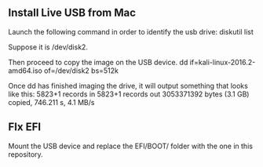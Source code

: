 ## Install Live USB from Mac ##

 Launch the following command in order to identify the usb drive:
 	diskutil list
 
 Suppose it is /dev/disk2.
 
 Then proceed to copy the image on the USB device.
 	dd if=kali-linux-2016.2-amd64.iso of=/dev/disk2 bs=512k
 
 Once dd has finished imaging the drive, it will output something that looks like this:
 	5823+1 records in
	5823+1 records out
	3053371392 bytes (3.1 GB) copied, 746.211 s, 4.1 MB/s

## FIx EFI ##

Mount the USB device and replace the EFI/BOOT/ folder with the one in this repository.

 
